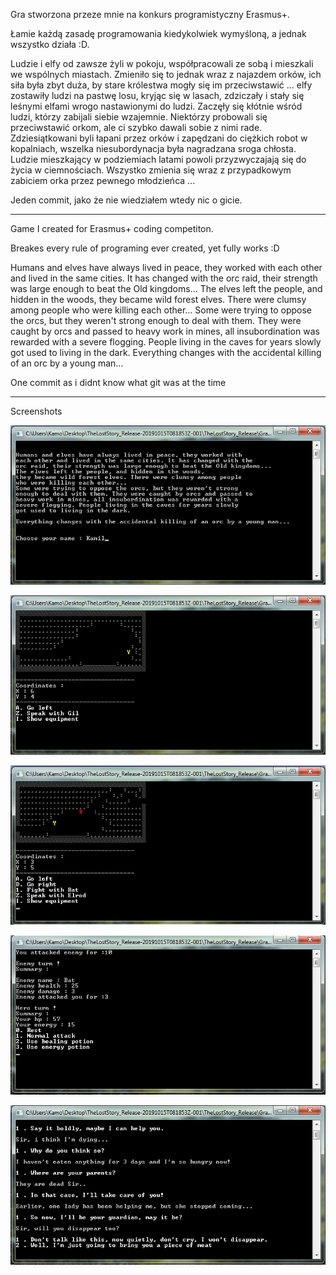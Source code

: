 Gra stworzona przeze mnie na konkurs programistyczny Erasmus+.

Łamie każdą zasadę programowania kiedykolwiek wymyśloną, a jednak wszystko działa :D.

Ludzie i elfy od zawsze żyli w pokoju, współpracowali ze sobą i mieszkali we wspólnych miastach. Zmieniło się to jednak wraz z najazdem orków, ich siła była zbyt duża, by stare królestwa mogły się im przeciwstawić ... elfy zostawiły ludzi na pastwę losu, kryjąc się w lasach, zdziczały i stały się leśnymi elfami wrogo nastawionymi do ludzi.
Zaczęły się kłótnie wśród ludzi, którzy zabijali siebie wzajemnie. Niektórzy probowali się przeciwstawić orkom, ale ci szybko dawali sobie z nimi rade. Zdziesiątkowani byli łapani przez orków i zapędzani do ciężkich robot w kopalniach, wszelka niesubordynacja była nagradzana sroga chłosta. Ludzie mieszkający w podziemiach latami powoli
przyzwyczajają się do życia w ciemnościach. Wszystko zmienia się wraz z przypadkowym zabiciem orka przez pewnego młodzieńca ...

Jeden commit, jako że nie wiedziałem wtedy nic o gicie.

------------------------------------------------

Game I created for Erasmus+ coding competiton.

Breakes every rule of programing ever created, yet fully works :D

Humans and elves have always lived in peace, they worked with
each other and lived in the same cities. It has changed with the
orc raid, their strength was large enough to beat the Old kingdoms...
The elves left the people, and hidden in the woods,
they became wild forest elves. There were clumsy among people
who were killing each other... 
Some were trying to oppose the orcs, but they weren't strong 
enough to deal with them. They were caught by orcs and passed to
heavy work in mines, all insubordination was rewarded with a 
severe flogging. People living in the caves for years slowly 
got used to living in the dark. 
Everything changes with the accidental killing of an orc by a young man... 

One commit as i didnt know what git was at the time

--------------------------------

Screenshots

![Alt text](screenshots/Screenshot_1.png)

![Alt text](screenshots/Screenshot_2.png)

![Alt text](screenshots/Screenshot_3.png)

![Alt text](screenshots/Screenshot_4.png)

![Alt text](screenshots/Screenshot_5.png)
